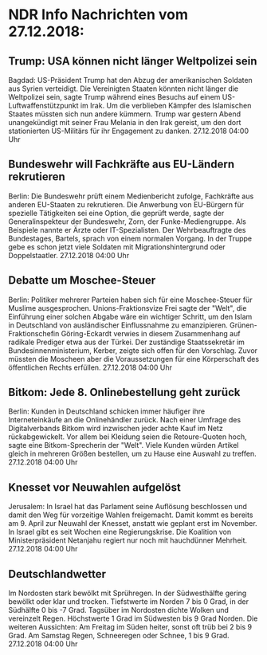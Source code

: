 # NDR Info Nachrichten vom 27.12.2018:


## Trump: USA können nicht länger Weltpolizei sein
Bagdad: US-Präsident Trump hat den Abzug der amerikanischen Soldaten aus Syrien verteidigt. Die Vereinigten Staaten könnten nicht länger die Weltpolizei sein, sagte Trump während eines Besuchs auf einem US-Luftwaffenstützpunkt im Irak. Um die verblieben Kämpfer des Islamischen Staates müssten sich nun andere kümmern. Trump war gestern Abend unangekündigt mit seiner Frau Melania in den Irak gereist, um den dort stationierten US-Militärs für ihr Engagement zu danken. 27.12.2018 04:00 Uhr 

## Bundeswehr will Fachkräfte aus EU-Ländern rekrutieren
Berlin: Die Bundeswehr prüft einem Medienbericht zufolge, Fachkräfte aus anderen EU-Staaten zu rekrutieren. Die Anwerbung von EU-Bürgern für spezielle Tätigkeiten sei eine Option, die geprüft werde, sagte der Generalinspekteur der Bundeswehr, Zorn, der Funke-Mediengruppe. Als Beispiele nannte er Ärzte oder IT-Spezialisten. Der Wehrbeauftragte des Bundestages, Bartels, sprach von einem normalen Vorgang. In der Truppe gebe es schon jetzt viele Soldaten mit Migrationshintergrund oder Doppelstaatler. 27.12.2018 04:00 Uhr 

## Debatte um Moschee-Steuer
Berlin: Politiker mehrerer Parteien haben sich für eine Moschee-Steuer für Muslime ausgesprochen. Unions-Fraktionsvize Frei sagte der "Welt", die Einführung einer solchen Abgabe wäre ein wichtiger Schritt, um den Islam in Deutschland von ausländischer Einflussnahme zu emanzipieren. Grünen-Fraktionschefin Göring-Eckardt verwies in diesem Zusammenhang auf radikale Prediger etwa aus der Türkei. Der zuständige Staatssekretär im Bundesinnenministerium, Kerber, zeigte sich offen für den Vorschlag. Zuvor müssten die Moscheen aber die Voraussetzungen für eine Körperschaft des öffentlichen Rechts erfüllen. 27.12.2018 04:00 Uhr 

## Bitkom: Jede 8. Onlinebestellung geht zurück
Berlin: Kunden in Deutschland schicken immer häufiger ihre Interneteinkäufe an die Onlinehändler zurück. Nach einer Umfrage des Digitalverbands Bitkom wird inzwischen jeder achte Kauf im Netz rückabgewickelt. Vor allem bei Kleidung seien die Retoure-Quoten hoch, sagte eine Bitkom-Sprecherin der "Welt". Viele Kunden würden Artikel gleich in mehreren Größen bestellen, um zu Hause eine Auswahl zu treffen. 27.12.2018 04:00 Uhr 

## Knesset vor Neuwahlen aufgelöst
Jerusalem: In Israel hat das Parlament seine Auflösung beschlossen und damit den Weg für vorzeitige Wahlen freigemacht. Damit kommt es bereits am 9. April zur Neuwahl der Knesset, anstatt wie geplant erst im November. In Israel gibt es seit Wochen eine Regierungskrise. Die Koalition von Ministerpräsident Netanjahu regiert nur noch mit hauchdünner Mehrheit. 27.12.2018 04:00 Uhr 

## Deutschlandwetter
Im Nordosten stark bewölkt mit Sprühregen. In der Südwesthälfte gering bewölkt oder klar und trocken. Tiefstwerte im Norden 7 bis 0 Grad, in der Südhälfte 0 bis -7 Grad. Tagsüber im Nordosten dichte Wolken und vereinzelt Regen. Höchstwerte 1 Grad im Südwesten bis 9 Grad Norden. Die weiteren Aussichten: Am Freitag im Süden heiter, sonst oft trüb bei 2 bis 9 Grad. Am Samstag Regen, Schneeregen oder Schnee, 1 bis 9 Grad. 27.12.2018 04:00 Uhr 
